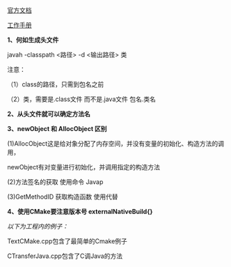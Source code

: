 [官方文档](https://developer.android.google.cn/ndk/guides/cmake)

[工作手册](https://www.zybuluo.com/khan-lau/note/254724)

**1、何如生成头文件**

javah -classpath <路径> -d <输出路径> 类

注意：

（1）class的路径，只需到包名之前 

（2）类，需要是.class文件 而不是.java文件 包名.类名

**2、从头文件就可以确定方法名**

**3、newObject 和 AllocObject 区别**

(1)AllocObject这是给对象分配了内存空间，并没有变量的初始化、构造方法的调用， 

newObject有对变量进行初始化，并调用指定的构造方法

(2)方法签名的获取 使用命令 Javap 

(3)GetMethodID 获取构造函数 使用<init>代替 

**4、使用CMake要注意版本号 externalNativeBuild{}**


*以下为工程内的例子：*

TextCMake.cpp包含了最简单的Cmake例子

CTransferJava.cpp包含了C调Java的方法